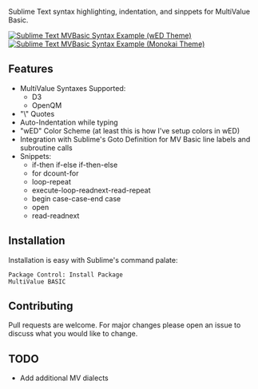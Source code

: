 Sublime Text syntax highlighting, indentation, and sinppets for MultiValue Basic. 

[![Sublime Text MVBasic Syntax Example (wED Theme)](http://192.81.132.16/media/__sized__/images/sublime-text-mvbasic-syntax-Sublime-Text-MVBasic-Syntax_example_light-thumbnail-500x500.PNG)](http://192.81.132.16/media/images/sublime-text-mvbasic-syntax-Sublime-Text-MVBasic-Syntax_example_light.PNG)
[![Sublime Text MVBasic Syntax Example (Monokai Theme)](http://192.81.132.16/media/__sized__/images/sublime-text-mvbasic-syntax-Sublime-Text-MVBasic-Syntax_example_dark-thumbnail-500x500.PNG)](http://192.81.132.16/media/images/sublime-text-mvbasic-syntax-Sublime-Text-MVBasic-Syntax_example_dark.PNG)

## Features
* MultiValue Syntaxes Supported:
  * D3
  * OpenQM
* "\\" Quotes
* Auto-Indentation while typing
* "wED" Color Scheme (at least this is how I've setup colors in wED)
* Integration with Sublime's Goto Definition for MV Basic line labels and subroutine calls
* Snippets: 
  * if-then if-else if-then-else
  * for dcount-for
  * loop-repeat
  * execute-loop-readnext-read-repeat
  * begin case-case-end case
  * open
  * read-readnext


## Installation
Installation is easy with Sublime's command palate:
~~~~
Package Control: Install Package
MultiValue BASIC
~~~~

## Contributing 
Pull requests are welcome. For major changes please open an issue to discuss what you would like to change.

## TODO
* Add additional MV dialects
